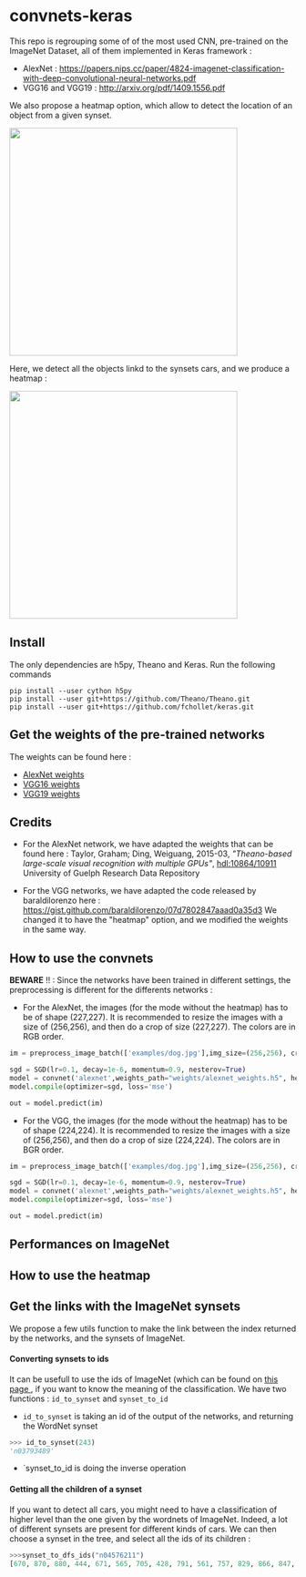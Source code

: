 # convnets-keras

This repo is regrouping some of of the most used CNN, pre-trained on the ImageNet Dataset, all of them implemented in Keras framework : 
- AlexNet : https://papers.nips.cc/paper/4824-imagenet-classification-with-deep-convolutional-neural-networks.pdf
- VGG16 and VGG19 : http://arxiv.org/pdf/1409.1556.pdf


We also propose a heatmap option, which allow to detect the location of an object from a given synset.

<img src=https://raw.githubusercontent.com/heuritech/convnets-keras/master/examples/cars.jpg width="400px">

Here, we detect all the objects linkd to the synsets cars, and we produce a heatmap : 

<img src=https://raw.githubusercontent.com/heuritech/convnets-keras/master/examples/heatmap.png width="400px">

## Install
The only dependencies are h5py, Theano and Keras. Run the following commands
```
pip install --user cython h5py
pip install --user git+https://github.com/Theano/Theano.git
pip install --user git+https://github.com/fchollet/keras.git
```
## Get the weights of the pre-trained networks
The weights can be found here : 
* <a href="http://files.heuritech.com/weights/alexnet_weights.h5">AlexNet weights</a>
* <a href="http://files.heuritech.com/weights/vgg16_weights.h5">VGG16 weights</a>
* <a href="http://files.heuritech.com/weights/vgg19_weights.h5">VGG19 weights</a>

## Credits
* For the AlexNet network, we have adapted the weights that can be found here : 
Taylor, Graham; Ding, Weiguang, 2015-03, <i>"Theano-based large-scale visual recognition with multiple GPUs"</i>, <a href="http://hdl.handle.net/10864/10911">hdl:10864/10911</a> University of Guelph Research Data Repository 

* For the VGG networks, we have adapted the code released by baraldilorenzo here : https://gist.github.com/baraldilorenzo/07d7802847aaad0a35d3
We changed it to have the "heatmap" option, and we modified the weights in the same way.


## How to use the convnets
**BEWARE** !! : Since the networks have been trained in different settings, the preprocessing is different for the differents networks : 
* For the AlexNet, the images (for the mode without the heatmap) has to be of shape (227,227). It is recommended to resize the images with a size of (256,256), and then do a crop of size (227,227). The colors are in RGB order.
```python
im = preprocess_image_batch(['examples/dog.jpg'],img_size=(256,256), crop_size=(227,227), color_mode="rgb")

sgd = SGD(lr=0.1, decay=1e-6, momentum=0.9, nesterov=True)
model = convnet('alexnet',weights_path="weights/alexnet_weights.h5", heatmap=False)
model.compile(optimizer=sgd, loss='mse')

out = model.predict(im)
```

* For the VGG, the images (for the mode without the heatmap) has to be of shape (224,224). It is recommended to resize the images with a size of (256,256), and then do a crop of size (224,224). The colors are in BGR order.
```python
im = preprocess_image_batch(['examples/dog.jpg'],img_size=(256,256), crop_size=(227,227), color_mode="bgr")

sgd = SGD(lr=0.1, decay=1e-6, momentum=0.9, nesterov=True)
model = convnet('alexnet',weights_path="weights/alexnet_weights.h5", heatmap=False)
model.compile(optimizer=sgd, loss='mse')

out = model.predict(im)
```


## Performances on ImageNet

## How to use the heatmap

## Get the links with the ImageNet synsets
We propose a few utils function to make the link between the index returned by the networks, and the synsets of ImageNet.

#### Converting synsets to ids
It can be usefull to use the ids of ImageNet (which can be found on <a href ="http://image-net.org/explore"> this page </a>, if you want to know the meaning of the classification.
We have two functions : `id_to_synset` and `synset_to_id`
* `id_to_synset` is taking an id of the output of the networks, and returning the WordNet synset
```python
>>> id_to_synset(243)
'n03793489'
```
* `synset_to_id is doing the inverse operation

#### Getting all the children of a synset 
If you want to detect all cars, you might need to have a classification of higher level than the one given by the wordnets of ImageNet. Indeed, a lot of different synsets are present for different kinds of cars.
We can then choose a synset in the tree, and select all the ids of its children : 
```python
>>>synset_to_dfs_ids("n04576211")
[670, 870, 880, 444, 671, 565, 705, 428, 791, 561, 757, 829, 866, 847, 547, 820, 408, 573, 575, 803, 407, 436, 468, 511, 609, 627, 656, 661, 751, 817, 665, 555, 569, 717, 864, 867, 675, 734, 656, 586, 847, 802, 660, 603, 612, 690]
```
